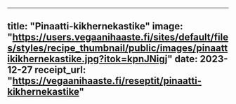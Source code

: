 
---
title: "Pinaatti-kikhernekastike"
image: "https://users.vegaanihaaste.fi/sites/default/files/styles/recipe_thumbnail/public/images/pinaattikikhernekastike.jpg?itok=kpnJNigj"
date: 2023-12-27
receipt_url: "https://vegaanihaaste.fi/reseptit/pinaatti-kikhernekastike"
---
